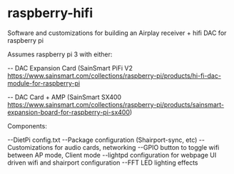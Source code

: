 # raspberry-hifi
Software and customizations for building an Airplay receiver + hifi DAC for raspberry pi

Assumes raspberry pi 3 with either:

-- DAC Expansion Card (SainSmart PiFi V2 https://www.sainsmart.com/collections/raspberry-pi/products/hi-fi-dac-module-for-raspberry-pi

-- DAC Card + AMP (SainSmart SX400 https://www.sainsmart.com/collections/raspberry-pi/products/sainsmart-expansion-board-for-raspberry-pi-sx400) 

Components:

--DietPi config.txt
--Package configuration (Shairport-sync, etc)
--Customizations for audio cards, networking
--GPIO button to toggle wifi between AP mode, Client mode
--lightpd configuration for webpage UI driven wifi and shairport configuration
--FFT LED lighting effects
